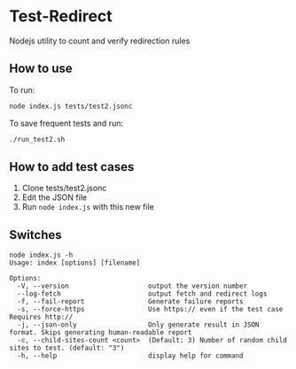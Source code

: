 # Test-Redirect

Nodejs utility to count and verify redirection rules

## How to use

To run:
```sh
node index.js tests/test2.jsonc
```

To save frequent tests and run:
```sh
./run_test2.sh
```


## How to add test cases

1. Clone tests/test2.jsonc
2. Edit the JSON file
3. Run `node index.js` with this new file


## Switches

```
node index.js -h               
Usage: index [options] [filename]

Options:
  -V, --version                    output the version number
  --log-fetch                      output fetch and redirect logs
  -f, --fail-report                Generate failure reports
  -s, --force-https                Use https:// even if the test case Requires http://
  -j, --json-only                  Only generate result in JSON format. Skips generating human-readable report
  -c, --child-sites-count <count>  (Default: 3) Number of random child sites to test. (default: "3")
  -h, --help                       display help for command

```